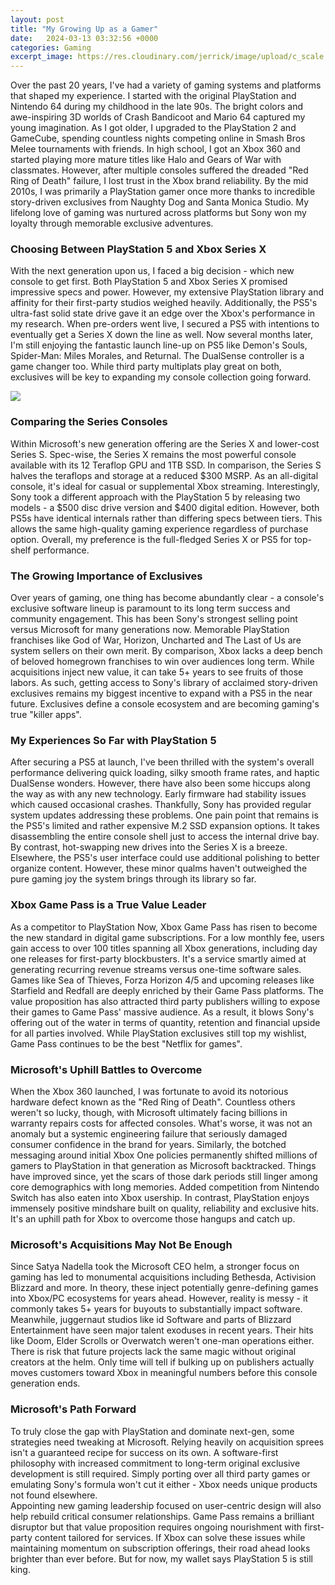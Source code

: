 ```yaml
---
layout: post
title: "My Growing Up as a Gamer"
date:   2024-03-13 03:32:56 +0000
categories: Gaming
excerpt_image: https://res.cloudinary.com/jerrick/image/upload/c_scale,f_jpg,q_auto/pm7xtv9ilznzydp5bhwu.jpg
---
```


Over the past 20 years, I've had a variety of gaming systems and platforms that shaped my experience. I started with the original PlayStation and Nintendo 64 during my childhood in the late 90s. The bright colors and awe-inspiring 3D worlds of Crash Bandicoot and Mario 64 captured my young imagination. As I got older, I upgraded to the PlayStation 2 and GameCube, spending countless nights competing online in Smash Bros Melee tournaments with friends. 
In high school, I got an Xbox 360 and started playing more mature titles like Halo and Gears of War with classmates. However, after multiple consoles suffered the dreaded "Red Ring of Death" failure, I lost trust in the Xbox brand reliability. By the mid 2010s, I was primarily a PlayStation gamer once more thanks to incredible story-driven exclusives from Naughty Dog and Santa Monica Studio. My lifelong love of gaming was nurtured across platforms but Sony won my loyalty through memorable exclusive adventures.
### Choosing Between PlayStation 5 and Xbox Series X
With the next generation upon us, I faced a big decision - which new console to get first. Both PlayStation 5 and Xbox Series X promised impressive specs and power. However, my extensive PlayStation library and affinity for their first-party studios weighed heavily. Additionally, the PS5's ultra-fast solid state drive gave it an edge over the Xbox's performance in my research. 
When pre-orders went live, I secured a PS5 with intentions to eventually get a Series X down the line as well. Now several months later, I'm still enjoying the fantastic launch line-up on PS5 like Demon's Souls, Spider-Man: Miles Morales, and Returnal. The DualSense controller is a game changer too. While third party multiplats play great on both, exclusives will be key to expanding my console collection going forward.

![](https://res.cloudinary.com/jerrick/image/upload/c_scale,f_jpg,q_auto/pm7xtv9ilznzydp5bhwu.jpg)
### Comparing the Series Consoles
Within Microsoft's new generation offering are the Series X and lower-cost Series S. Spec-wise, the Series X remains the most powerful console available with its 12 Teraflop GPU and 1TB SSD. In comparison, the Series S halves the teraflops and storage at a reduced $300 MSRP. As an all-digital console, it's ideal for casual or supplemental Xbox streaming.
Interestingly, Sony took a different approach with the PlayStation 5 by releasing two models - a $500 disc drive version and $400 digital edition. However, both PS5s have identical internals rather than differing specs between tiers. This allows the same high-quality gaming experience regardless of purchase option. Overall, my preference is the full-fledged Series X or PS5 for top-shelf performance.
### The Growing Importance of Exclusives 
Over years of gaming, one thing has become abundantly clear - a console's exclusive software lineup is paramount to its long term success and community engagement. This has been Sony's strongest selling point versus Microsoft for many generations now. Memorable PlayStation franchises like God of War, Horizon, Uncharted and The Last of Us are system sellers on their own merit.
By comparison, Xbox lacks a deep bench of beloved homegrown franchises to win over audiences long term. While acquisitions inject new value, it can take 5+ years to see fruits of those labors. As such, getting access to Sony's library of acclaimed story-driven exclusives remains my biggest incentive to expand with a PS5 in the near future. Exclusives define a console ecosystem and are becoming gaming's true "killer apps".
### My Experiences So Far with PlayStation 5  
After securing a PS5 at launch, I've been thrilled with the system's overall performance delivering quick loading, silky smooth frame rates, and haptic DualSense wonders. However, there have also been some hiccups along the way as with any new technology. Early firmware had stability issues which caused occasional crashes. Thankfully, Sony has provided regular system updates addressing these problems.
One pain point that remains is the PS5's limited and rather expensive M.2 SSD expansion options. It takes disassembling the entire console shell just to access the internal drive bay. By contrast, hot-swapping new drives into the Series X is a breeze. Elsewhere, the PS5's user interface could use additional polishing to better organize content. However, these minor qualms haven't outweighed the pure gaming joy the system brings through its library so far.
### Xbox Game Pass is a True Value Leader 
As a competitor to PlayStation Now, Xbox Game Pass has risen to become the new standard in digital game subscriptions. For a low monthly fee, users gain access to over 100 titles spanning all Xbox generations, including day one releases for first-party blockbusters. It's a service smartly aimed at generating recurring revenue streams versus one-time software sales. 
Games like Sea of Thieves, Forza Horizon 4/5 and upcoming releases like Starfield and Redfall are deeply enriched by their Game Pass platforms. The value proposition has also attracted third party publishers willing to expose their games to Game Pass' massive audience. As a result, it blows Sony's offering out of the water in terms of quantity, retention and financial upside for all parties involved. While PlayStation exclusives still top my wishlist, Game Pass continues to be the best "Netflix for games".
### Microsoft's Uphill Battles to Overcome 
When the Xbox 360 launched, I was fortunate to avoid its notorious hardware defect known as the "Red Ring of Death". Countless others weren't so lucky, though, with Microsoft ultimately facing billions in warranty repairs costs for affected consoles. What's worse, it was not an anomaly but a systemic engineering failure that seriously damaged consumer confidence in the brand for years. 
Similarly, the botched messaging around initial Xbox One policies permanently shifted millions of gamers to PlayStation in that generation as Microsoft backtracked. Things have improved since, yet the scars of those dark periods still linger among core demographics with long memories. Added competition from Nintendo Switch has also eaten into Xbox usership. In contrast, PlayStation enjoys immensely positive mindshare built on quality, reliability and exclusive hits. It's an uphill path for Xbox to overcome those hangups and catch up.
### Microsoft's Acquisitions May Not Be Enough
Since Satya Nadella took the Microsoft CEO helm, a stronger focus on gaming has led to monumental acquisitions including Bethesda, Activision Blizzard and more. In theory, these inject potentially genre-defining games into Xbox/PC ecosystems for years ahead. However, reality is messy - it commonly takes 5+ years for buyouts to substantially impact software. 
Meanwhile, juggernaut studios like id Software and parts of Blizzard Entertainment have seen major talent exoduses in recent years. Their hits like Doom, Elder Scrolls or Overwatch weren't one-man operations either. There is risk that future projects lack the same magic without original creators at the helm. Only time will tell if bulking up on publishers actually moves customers toward Xbox in meaningful numbers before this console generation ends.
### Microsoft's Path Forward
To truly close the gap with PlayStation and dominate next-gen, some strategies need tweaking at Microsoft. Relying heavily on acquisition sprees isn't a guaranteed recipe for success on its own. A software-first philosophy with increased commitment to long-term original exclusive development is still required. Simply porting over all third party games or emulating Sony's formula won't cut it either - Xbox needs unique products not found elsewhere.  
Appointing new gaming leadership focused on user-centric design will also help rebuild critical consumer relationships. Game Pass remains a brilliant disruptor but that value proposition requires ongoing nourishment with first-party content tailored for services. If Xbox can solve these issues while maintaining momentum on subscription offerings, their road ahead looks brighter than ever before. But for now, my wallet says PlayStation 5 is still king.